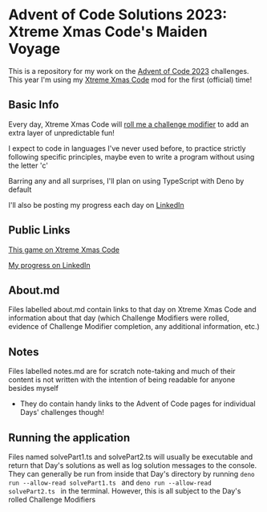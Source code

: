 # Advent of Code Solutions 2023: <br>Xtreme Xmas Code's Maiden Voyage

This is a repository for my work on the [Advent of Code 2023](https://adventofcode.com/2023) challenges. This year I'm using my [Xtreme Xmas Code](https://www.xtremexmascode.com/) mod for the first (official) time!

## Basic Info

Every day, Xtreme Xmas Code will [roll me a challenge modifier](https://www.xtremexmascode.com/about) to add an extra layer of unpredictable fun!

I expect to code in languages I've never used before, to practice strictly following specific principles, maybe even to write a program without using the letter 'c'

Barring any and all surprises, I'll plan on using TypeScript with Deno by default

I'll also be posting my progress each day on [LinkedIn](https://www.linkedin.com/in/kyle-beechly/)

## Public Links

[This game on Xtreme Xmas Code](https://www.xtremexmascode.com/game/public/13/)

[My progress on LinkedIn](https://www.linkedin.com/in/kyle-beechly/recent-activity/all/)

## About.md

Files labelled about.md contain links to that day on Xtreme Xmas Code and information about that day (which Challenge Modifiers were rolled, evidence of Challenge Modifier completion, any additional information, etc.)

## Notes

Files labelled notes.md are for scratch note-taking and much of their
content is not written with the intention of being readable for anyone besides
myself

- They do contain handy links to the Advent of Code pages for individual Days' challenges
  though!

## Running the application

Files named solvePart1.ts and solvePart2.ts will usually be executable and return that Day's solutions as well as log solution messages to the console. They can generally be run from inside that Day's directory by running `deno run --allow-read solvePart1.ts ` and `deno run --allow-read solvePart2.ts ` in the terminal. However, this is all subject to the Day's rolled Challenge Modifiers
